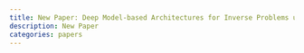 ```yaml
---
title: New Paper: Deep Model-based Architectures for Inverse Problems under Mismatched Prior
description: New Paper
categories: papers
---
```

